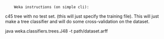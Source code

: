 		Weka instructions (on simple cli):

c45 tree with no test set. (this will just specify the training file).
This will just make a tree classifier and will do some cross-validation on the dataset.

java weka.classifiers.trees.J48 -t path/dataset.arff





